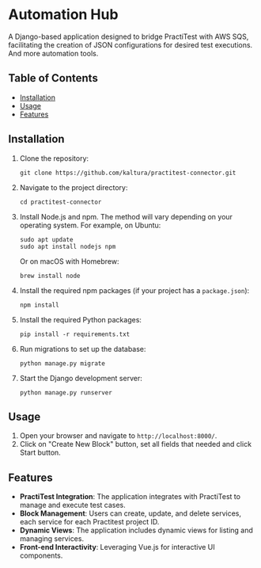 # Automation Hub
A Django-based application designed to bridge PractiTest with AWS SQS, facilitating the creation of JSON configurations for desired test executions.
And more automation tools.

## Table of Contents

- [Installation](#installation)
- [Usage](#usage)
- [Features](#features)

## Installation

1. Clone the repository:
   ```
   git clone https://github.com/kaltura/practitest-connector.git
   ```
2. Navigate to the project directory:
   ```
   cd practitest-connector
   ```
3. Install Node.js and npm. The method will vary depending on your operating system. For example, on Ubuntu:
   ```
   sudo apt update
   sudo apt install nodejs npm
   ```
   Or on macOS with Homebrew:
   ```
   brew install node
   ```
4. Install the required npm packages (if your project has a `package.json`):
   ```
   npm install
   ```
5. Install the required Python packages:
   ```
   pip install -r requirements.txt
   ```
6. Run migrations to set up the database:
   ```
   python manage.py migrate
   ```
7. Start the Django development server:
   ```
   python manage.py runserver
   ```

## Usage

1. Open your browser and navigate to `http://localhost:8000/`.
2. Click on "Create New Block" button, set all fields that needed and click Start button.

## Features

- **PractiTest Integration**: The application integrates with PractiTest to manage and execute test cases.
- **Block Management**: Users can create, update, and delete services, each service for each Practitest project ID.
- **Dynamic Views**: The application includes dynamic views for listing and managing services.
- **Front-end Interactivity**: Leveraging Vue.js for interactive UI components.
